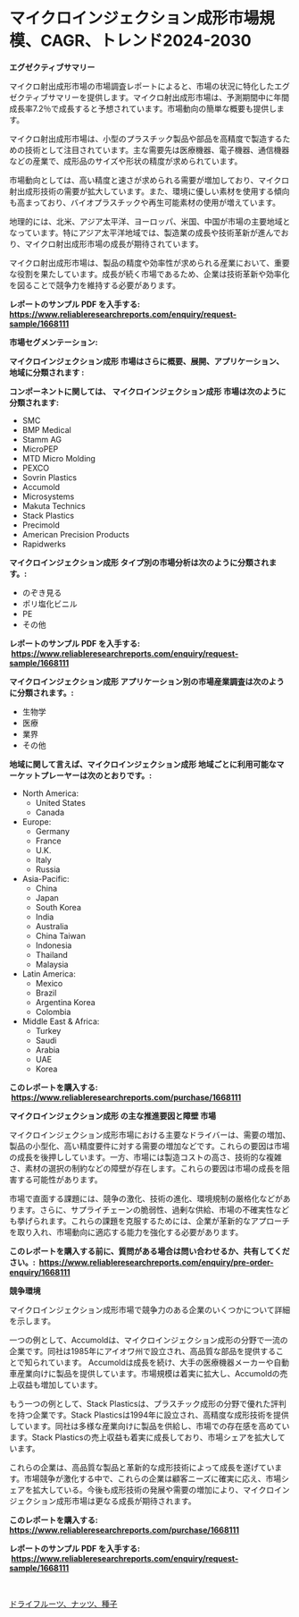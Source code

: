 <p><h1>マイクロインジェクション成形市場規模、CAGR、トレンド2024-2030</h1></p><p><strong>エグゼクティブサマリー</strong></p>
<p><p>マイクロ射出成形市場の市場調査レポートによると、市場の状況に特化したエグゼクティブサマリーを提供します。マイクロ射出成形市場は、予測期間中に年間成長率7.2％で成長すると予想されています。市場動向の簡単な概要も提供します。</p><p>マイクロ射出成形市場は、小型のプラスチック製品や部品を高精度で製造するための技術として注目されています。主な需要先は医療機器、電子機器、通信機器などの産業で、成形品のサイズや形状の精度が求められています。</p><p>市場動向としては、高い精度と速さが求められる需要が増加しており、マイクロ射出成形技術の需要が拡大しています。また、環境に優しい素材を使用する傾向も高まっており、バイオプラスチックや再生可能素材の使用が増えています。</p><p>地理的には、北米、アジア太平洋、ヨーロッパ、米国、中国が市場の主要地域となっています。特にアジア太平洋地域では、製造業の成長や技術革新が進んでおり、マイクロ射出成形市場の成長が期待されています。</p><p>マイクロ射出成形市場は、製品の精度や効率性が求められる産業において、重要な役割を果たしています。成長が続く市場であるため、企業は技術革新や効率化を図ることで競争力を維持する必要があります。</p></p>
<p><strong>レポートのサンプル PDF を入手する: <a href="https://www.reliableresearchreports.com/enquiry/request-sample/1668111">https://www.reliableresearchreports.com/enquiry/request-sample/1668111</a></strong></p>
<p><strong>市場セグメンテーション:</strong></p>
<p><strong> マイクロインジェクション成形 市場はさらに概要、展開、アプリケーション、地域に分類されます :</strong></p>
<p><strong>コンポーネントに関しては、 マイクロインジェクション成形 市場は次のように分類されます: &nbsp;</strong></p>
<p><ul><li>SMC</li><li>BMP Medical</li><li>Stamm AG</li><li>MicroPEP</li><li>MTD Micro Molding</li><li>PEXCO</li><li>Sovrin Plastics</li><li>Accumold</li><li>Microsystems</li><li>Makuta Technics</li><li>Stack Plastics</li><li>Precimold</li><li>American Precision Products</li><li>Rapidwerks</li></ul></p>
<p><strong> マイクロインジェクション成形 タイプ別の市場分析は次のように分類されます。:</strong></p>
<p><ul><li>のぞき見る</li><li>ポリ塩化ビニル</li><li>PE</li><li>その他</li></ul></p>
<p><strong>レポートのサンプル PDF を入手する: &nbsp;<a href="https://www.reliableresearchreports.com/enquiry/request-sample/1668111">https://www.reliableresearchreports.com/enquiry/request-sample/1668111</a></strong></p>
<p><strong> マイクロインジェクション成形 アプリケーション別の市場産業調査は次のように分類されます。:</strong></p>
<p><ul><li>生物学</li><li>医療</li><li>業界</li><li>その他</li></ul></p>
<p><strong>地域に関して言えば、マイクロインジェクション成形 地域ごとに利用可能なマーケットプレーヤーは次のとおりです。:</strong></p>
<p><ul>
    <li>
        North America:
        <ul>
            <li>United States</li>
            <li>Canada</li>
        </ul>
    </li>
    <li>
        Europe:
        <ul>
            <li>Germany</li>
            <li>France</li>
            <li>U.K.</li>
            <li>Italy</li>
            <li>Russia</li>
        </ul>
    </li>
    <li>
        Asia-Pacific:
        <ul>
            <li>China</li>
            <li>Japan</li>
            <li>South Korea</li>
            <li>India</li>
            <li>Australia</li>
            <li>China Taiwan</li>
            <li>Indonesia</li>
            <li>Thailand</li>
            <li>Malaysia</li>
        </ul>
    </li>
    <li>
        Latin America:
        <ul>
            <li>Mexico</li>
            <li>Brazil</li>
            <li>Argentina Korea</li>
            <li>Colombia</li>
        </ul>
    </li>
    <li>
        Middle East & Africa:
        <ul>
            <li>Turkey</li>
            <li>Saudi</li>
            <li>Arabia</li>
            <li>UAE</li>
            <li>Korea</li>
        </ul>
    </li>
    </ul></p>
<p><strong>このレポートを購入する: &nbsp;<a href="https://www.reliableresearchreports.com/purchase/1668111">https://www.reliableresearchreports.com/purchase/1668111</a></strong></p>
<p><strong>マイクロインジェクション成形 の主な推進要因と障壁 市場</strong></p>
<p><p>マイクロインジェクション成形市場における主要なドライバーは、需要の増加、製品の小型化、高い精度要件に対する需要の増加などです。これらの要因は市場の成長を後押ししています。一方、市場には製造コストの高さ、技術的な複雑さ、素材の選択の制約などの障壁が存在します。これらの要因は市場の成長を阻害する可能性があります。</p><p>市場で直面する課題には、競争の激化、技術の進化、環境規制の厳格化などがあります。さらに、サプライチェーンの脆弱性、過剰な供給、市場の不確実性なども挙げられます。これらの課題を克服するためには、企業が革新的なアプローチを取り入れ、市場動向に適応する能力を強化する必要があります。</p></p>
<p><strong>このレポートを購入する前に、質問がある場合は問い合わせるか、共有してください。:&nbsp; <a href="https://www.reliableresearchreports.com/enquiry/pre-order-enquiry/1668111">https://www.reliableresearchreports.com/enquiry/pre-order-enquiry/1668111</a></strong></p>
<p><strong>競争環境</strong></p>
<p><p>マイクロインジェクション成形市場で競争力のある企業のいくつかについて詳細を示します。 </p><p>一つの例として、Accumoldは、マイクロインジェクション成形の分野で一流の企業です。同社は1985年にアイオワ州で設立され、高品質な部品を提供することで知られています。 Accumoldは成長を続け、大手の医療機器メーカーや自動車産業向けに製品を提供しています。市場規模は着実に拡大し、Accumoldの売上収益も増加しています。</p><p>もう一つの例として、Stack Plasticsは、プラスチック成形の分野で優れた評判を持つ企業です。Stack Plasticsは1994年に設立され、高精度な成形技術を提供しています。同社は多様な産業向けに製品を供給し、市場での存在感を高めています。Stack Plasticsの売上収益も着実に成長しており、市場シェアを拡大しています。</p><p>これらの企業は、高品質な製品と革新的な成形技術によって成長を遂げています。市場競争が激化する中で、これらの企業は顧客ニーズに確実に応え、市場シェアを拡大している。今後も成形技術の発展や需要の増加により、マイクロインジェクション成形市場は更なる成長が期待されます。</p></p>
<p><strong>このレポートを購入する: &nbsp; <a href="https://www.reliableresearchreports.com/purchase/1668111">https://www.reliableresearchreports.com/purchase/1668111</a></strong></p>
<p><strong>レポートのサンプル PDF を入手する: &nbsp;<a href="https://www.reliableresearchreports.com/enquiry/request-sample/1668111">https://www.reliableresearchreports.com/enquiry/request-sample/1668111</a></strong><strong></strong></p>
<p>&nbsp;</p>
<p><p><a href="https://github.com/zoetazuur/Market-Research-Report-List-1/blob/main/628945515250.md">ドライフルーツ、ナッツ、種子</a></p></p>